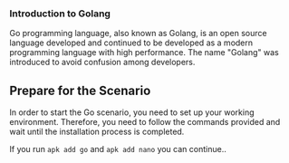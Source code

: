 ###  Introduction to Golang

Go programming language, also known as Golang, is an open source language developed and continued to be developed as a modern programming language with high performance. The name "Golang" was introduced to avoid confusion among developers.


## Prepare for the Scenario

In order to start the Go scenario, you need to set up your working environment. Therefore, you need to follow the commands provided and wait until the installation process is completed. 

If you run `apk add go` and `apk add nano` you can continue.. <br />
